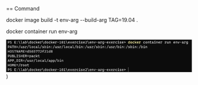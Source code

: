 == Command

docker image build -t env-arg --build-arg TAG=19.04 .

docker container run env-arg

![Screen Shoot](screenshoot-1.PNG))